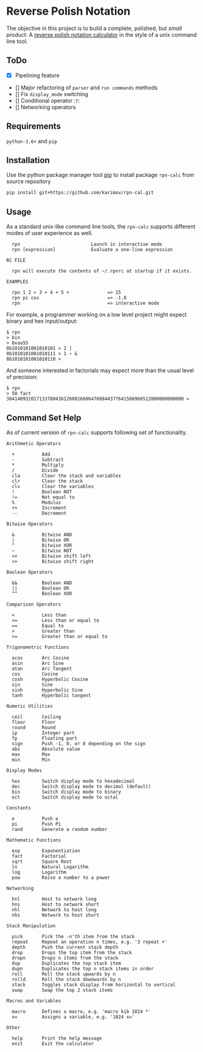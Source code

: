 # Reverse Polish Notation

The objective in this project is to build a complete, polished, but _small_ product: A 
[reverse polish notation calculator](https://en.wikipedia.org/wiki/Reverse_Polish_notation) in the style of a unix command line tool.

## ToDo
  - [x] Pipelining feature
  - [] Major refactoring of `parser` and `run commands` methods
  - [] Fix `display_mode` switching 
  - [] Conditional operator :`?`:
  - [] Networking operators

## Requirements
`python-3.6+` and `pip`

## Installation
Use the python package manager tool [pip](https://pip.pypa.io/en/stable/) to install package `rpn-calc` from source repository
```bash
pip install git+https://github.com/karimov/rpn-cal.git
```

## Usage

As a standard unix-like command line tools, the `rpn-calc` supports different modes of user experience as well.

      rpn                          Launch in interactive mode
      rpn [expression]             Evaluate a one-line expression

    RC FILE

      rpn will execute the contents of ~/.rpnrc at startup if it exists.

    EXAMPLES

      rpn 1 2 + 3 + 4 + 5 +              => 15
      rpn pi cos                         => -1.0
      rpn                                => interactive mode

For example, a programmer working on a low level project might expect binary and hex input/output:

    $ rpn
    > bin
    > 0xaa55
    0b1010101001010101 > 2 |
    0b1010101001010111 > 1 ~ &
    0b1010101001010110 >

And someone interested in factorials may expect more than the usual level of precision:

    $ rpn
    > 50 fact
    30414093201713378043612608166064768844377641568960512000000000000 >

## Command Set Help

As of current version of `rpn-calc` supports following set of functionality.

    Arithmetic Operators

      +          Add
      -          Subtract
      *          Multiply
      /          Divide
      cla        Clear the stack and variables
      clr        Clear the stack
      clv        Clear the variables
      !          Boolean NOT
      !=         Not equal to
      %          Modulus
      ++         Increment
      --         Decrement

    Bitwise Operators

      &          Bitwise AND
      |          Bitwise OR
      ^          Bitwise XOR
      ~          Bitwise NOT
      <<         Bitwise shift left
      >>         Bitwise shift right

    Boolean Operators

      &&         Boolean AND
      ||         Boolean OR
      ^^         Boolean XOR

    Comparison Operators

      <          Less than
      <=         Less than or equal to
      ==         Equal to
      >          Greater than
      >=         Greater than or equal to

    Trigonometric Functions

      acos       Arc Cosine
      asin       Arc Sine
      atan       Arc Tangent
      cos        Cosine
      cosh       Hyperbolic Cosine
      sin        Sine
      sinh       Hyperbolic Sine
      tanh       Hyperbolic tangent

    Numeric Utilities

      ceil       Ceiling
      floor      Floor
      round      Round
      ip         Integer part
      fp         Floating part
      sign       Push -1, 0, or 0 depending on the sign
      abs        Absolute value
      max        Max
      min        Min

    Display Modes

      hex        Switch display mode to hexadecimal
      dec        Switch display mode to decimal (default)
      bin        Switch display mode to binary
      oct        Switch display mode to octal

    Constants

      e          Push e
      pi         Push Pi
      rand       Generate a random number

    Mathematic Functions

      exp        Exponentiation
      fact       Factorial
      sqrt       Square Root
      ln         Natural Logarithm
      log        Logarithm
      pow        Raise a number to a power

    Networking

      hnl        Host to network long
      hns        Host to network short
      nhl        Network to host long
      nhs        Network to host short

    Stack Manipulation

      pick       Pick the -n'th item from the stack
      repeat     Repeat an operation n times, e.g. '3 repeat +'
      depth      Push the current stack depth
      drop       Drops the top item from the stack
      dropn      Drops n items from the stack
      dup        Duplicates the top stack item
      dupn       Duplicates the top n stack items in order
      roll       Roll the stack upwards by n
      rolld      Roll the stack downwards by n
      stack      Toggles stack display from horizontal to vertical
      swap       Swap the top 2 stack items

    Macros and Variables

      macro      Defines a macro, e.g. 'macro kib 1024 *'
      x=         Assigns a variable, e.g. '1024 x='

    Other

      help       Print the help message
      exit       Exit the calculator